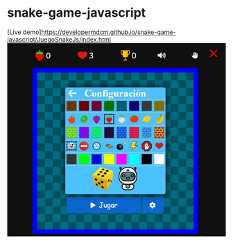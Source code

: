 # snake-game-javascript
[Live demo]https://developermdcm.github.io/snake-game-javascript/JuegoSnakeJs/index.html
![Image](https://github.com/DeveloperMDCM/snake-game-javascript/blob/main/game.jpg)
